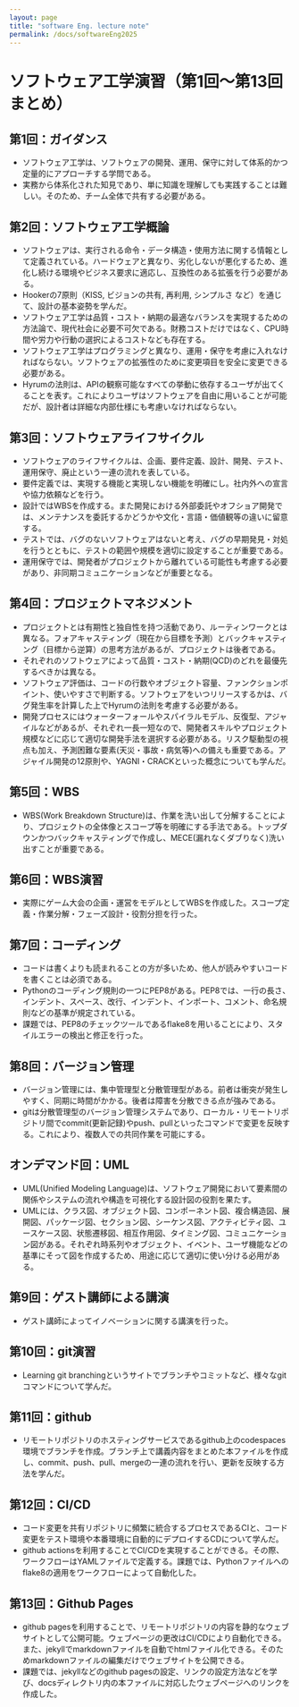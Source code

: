 ```yaml
---
layout: page
title: "software Eng. lecture note"
permalink: /docs/softwareEng2025
---
```


# ソフトウェア工学演習（第1回〜第13回まとめ）

## 第1回：ガイダンス
- ソフトウェア工学は、ソフトウェアの開発、運用、保守に対して体系的かつ定量的にアプローチする学問である。
- 実務から体系化された知見であり、単に知識を理解しても実践することは難しい。そのため、チーム全体で共有する必要がある。

## 第2回：ソフトウェア工学概論
- ソフトウェアは、実行される命令・データ構造・使用方法に関する情報として定義されている。ハードウェアと異なり、劣化しないが悪化するため、進化し続ける環境やビジネス要求に適応し、互換性のある拡張を行う必要がある。
- Hookerの7原則（KISS, ビジョンの共有, 再利用, シンプルさ など）を通じて、設計の基本姿勢を学んだ。
- ソフトウェア工学は品質・コスト・納期の最適なバランスを実現するための方法論で、現代社会に必要不可欠である。財務コストだけではなく、CPU時間や労力や行動の選択によるコストなども存在する。
- ソフトウェア工学はプログラミングと異なり、運用・保守を考慮に入れなければならない。ソフトウェアの拡張性のために変更項目を安全に変更できる必要がある。
- Hyrumの法則は、APIの観察可能なすべての挙動に依存するユーザが出てくることを表す。これによりユーザはソフトウェアを自由に用いることが可能だが、設計者は詳細な内部仕様にも考慮いなければならない。

## 第3回：ソフトウェアライフサイクル
- ソフトウェアのライフサイクルは、企画、要件定義、設計、開発、テスト、運用保守、廃止という一連の流れを表している。
- 要件定義では、実現する機能と実現しない機能を明確にし。社内外への宣言や協力依頼などを行う。
- 設計ではWBSを作成する。また開発における外部委託やオフショア開発では、メンテナンスを委託するかどうかや文化・言語・価値観等の違いに留意する。
- テストでは、バグのないソフトウェアはないと考え、バグの早期発見・対処を行うとともに、テストの範囲や規模を適切に設定することが重要である。
- 運用保守では、開発者がプロジェクトから離れている可能性も考慮する必要があり、非同期コミュニケーションなどが重要となる。

## 第4回：プロジェクトマネジメント
- プロジェクトとは有期性と独自性を持つ活動であり、ルーティンワークとは異なる。フォアキャスティング（現在から目標を予測）とバックキャスティング（目標から逆算）の思考方法があるが、プロジェクトは後者である。
- それぞれのソフトウェアによって品質・コスト・納期(QCD)のどれを最優先するべきかは異なる。
- ソフトウェア評価は、コードの行数やオブジェクト容量、ファンクションポイント、使いやすさで判断する。ソフトウェアをいつリリースするかは、バグ発生率を計算した上でHyrumの法則を考慮する必要がある。
- 開発プロセスにはウォーターフォールやスパイラルモデル、反復型、アジャイルなどがあるが、それぞれ一長一短なので、開発者スキルやプロジェクト規模などに応じて適切な開発手法を選択する必要がある。リスク駆動型の視点も加え、予測困難な要素(天災・事故・病気等)への備えも重要である。アジャイル開発の12原則や、YAGNI・CRACKといった概念についても学んだ。

## 第5回：WBS
- WBS(Work Breakdown Structure)は、作業を洗い出して分解することにより、プロジェクトの全体像とスコープ等を明確にする手法である。トップダウンかつバックキャスティングで作成し、MECE(漏れなくダブりなく)洗い出すことが重要である。

## 第6回：WBS演習
- 実際にゲーム大会の企画・運営をモデルとしてWBSを作成した。スコープ定義・作業分解・フェーズ設計・役割分担を行った。

## 第7回：コーディング
- コードは書くよりも読まれることの方が多いため、他人が読みやすいコードを書くことは必須である。
- Pythonのコーディング規則の一つにPEP8がある。PEP8では、一行の長さ、インデント、スペース、改行、インデント、インポート、コメント、命名規則などの基準が規定されている。
- 課題では、PEP8のチェックツールであるflake8を用いることにより、スタイルエラーの検出と修正を行った。

## 第8回：バージョン管理
- バージョン管理には、集中管理型と分散管理型がある。前者は衝突が発生しやすく、同期に時間がかかる。後者は障害を分散できる点が強みである。
- gitは分散管理型のバージョン管理システムであり、ローカル・リモートリポジトリ間でcommit(更新記録)やpush、pullといったコマンドで変更を反映する。これにより、複数人での共同作業を可能にする。

## オンデマンド回：UML
- UML(Unified Modeling Language)は、ソフトウェア開発において要素間の関係やシステムの流れや構造を可視化する設計図の役割を果たす。
- UMLには、クラス図、オブジェクト図、コンポーネント図、複合構造図、展開図、パッケージ図、セクション図、シーケンス図、アクティビティ図、ユースケース図、状態遷移図、相互作用図、タイミング図、コミュニケーション図がある。それぞれ時系列やオブジェクト、イベント、ユーザ機能などの基準にそって図を作成するため、用途に応じて適切に使い分ける必用がある。

## 第9回：ゲスト講師による講演
- ゲスト講師によってイノベーションに関する講演を行った。

## 第10回：git演習
- Learning git branchingというサイトでブランチやコミットなど、様々なgitコマンドについて学んだ。

## 第11回：github
- リモートリポジトリのホスティングサービスであるgithub上のcodespaces環境でブランチを作成。ブランチ上で講義内容をまとめた本ファイルを作成し、commit、push、pull、mergeの一連の流れを行い、更新を反映する方法を学んだ。

## 第12回：CI/CD
- コード変更を共有リポジトリに頻繁に統合するプロセスであるCIと、コード変更をテスト環境や本番環境に自動的にデプロイするCDについて学んだ。
- github actionsを利用することでCI/CDを実現することができる。その際、ワークフローはYAMLファイルで定義する。課題では、Pythonファイルへのflake8の適用をワークフローによって自動化した。

## 第13回：Github Pages
- github pagesを利用することで、リモートリポジトリの内容を静的なウェブサイトとして公開可能。ウェブページの更改はCI/CDにより自動化できる。また、jekyllでmarkdownファイルを自動でhtmlファイル化できる。そのためmarkdownファイルの編集だけでウェブサイトを公開できる。
- 課題では、jekyllなどのgithub pagesの設定、リンクの設定方法などを学び、docsディレクトリ内の本ファイルに対応したウェブページへのリンクを作成した。